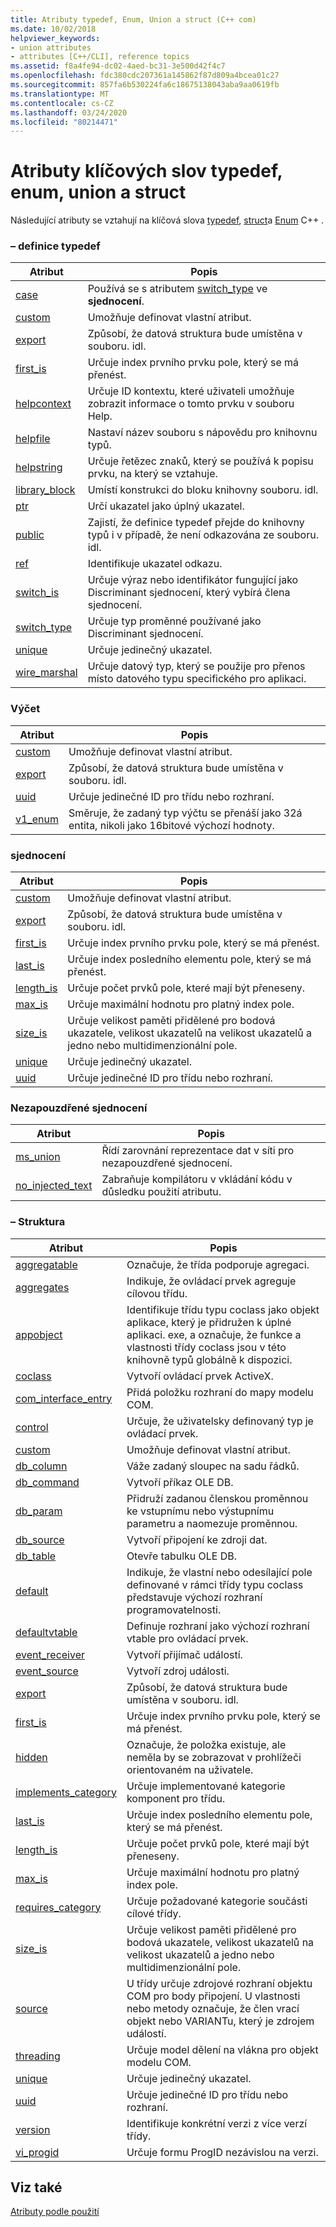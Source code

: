 ```yaml
---
title: Atributy typedef, Enum, Union a struct (C++ com)
ms.date: 10/02/2018
helpviewer_keywords:
- union attributes
- attributes [C++/CLI], reference topics
ms.assetid: f8a4fe94-dc02-4aed-bc31-3e500d42f4c7
ms.openlocfilehash: fdc380cdc207361a145862f87d809a4bcea01c27
ms.sourcegitcommit: 857fa6b530224fa6c18675138043aba9aa0619fb
ms.translationtype: MT
ms.contentlocale: cs-CZ
ms.lasthandoff: 03/24/2020
ms.locfileid: "80214471"
---
```

# <a name="typedef-enum-union-and-struct-attributes"></a>Atributy klíčových slov typedef, enum, union a struct

Následující atributy se vztahují na klíčová slova [typedef](../../cpp/aliases-and-typedefs-cpp.md), [struct](../../cpp/struct-cpp.md)a [Enum](../../cpp/enumerations-cpp.md) C++ .

### <a name="typedef"></a>– definice typedef

|Atribut|Popis|
|---------------|-----------------|
|[case](case-cpp.md)|Používá se s atributem [switch_type](switch-type.md) ve **sjednocení**.|
|[custom](custom-cpp.md)|Umožňuje definovat vlastní atribut.|
|[export](export.md)|Způsobí, že datová struktura bude umístěna v souboru. idl.|
|[first_is](first-is.md)|Určuje index prvního prvku pole, který se má přenést.|
|[helpcontext](helpcontext.md)|Určuje ID kontextu, které uživateli umožňuje zobrazit informace o tomto prvku v souboru Help.|
|[helpfile](helpfile.md)|Nastaví název souboru s nápovědu pro knihovnu typů.|
|[helpstring](helpstring.md)|Určuje řetězec znaků, který se používá k popisu prvku, na který se vztahuje.|
|[library_block](library-block.md)|Umístí konstrukci do bloku knihovny souboru. idl.|
|[ptr](ptr.md)|Určí ukazatel jako úplný ukazatel.|
|[public](public-cpp-attributes.md)|Zajistí, že definice typedef přejde do knihovny typů i v případě, že není odkazována ze souboru. idl.|
|[ref](ref-cpp.md)|Identifikuje ukazatel odkazu.|
|[switch_is](switch-is.md)|Určuje výraz nebo identifikátor fungující jako Discriminant sjednocení, který vybírá člena sjednocení.|
|[switch_type](switch-type.md)|Určuje typ proměnné používané jako Discriminant sjednocení.|
|[unique](unique-cpp.md)|Určuje jedinečný ukazatel.|
|[wire_marshal](wire-marshal.md)|Určuje datový typ, který se použije pro přenos místo datového typu specifického pro aplikaci.|

### <a name="enum"></a>Výčet

|Atribut|Popis|
|---------------|-----------------|
|[custom](custom-cpp.md)|Umožňuje definovat vlastní atribut.|
|[export](export.md)|Způsobí, že datová struktura bude umístěna v souboru. idl.|
|[uuid](uuid-cpp-attributes.md)|Určuje jedinečné ID pro třídu nebo rozhraní.|
|[v1_enum](v1-enum.md)|Směruje, že zadaný typ výčtu se přenáší jako 32á entita, nikoli jako 16bitové výchozí hodnoty.|

### <a name="union"></a>sjednocení

|Atribut|Popis|
|---------------|-----------------|
|[custom](custom-cpp.md)|Umožňuje definovat vlastní atribut.|
|[export](export.md)|Způsobí, že datová struktura bude umístěna v souboru. idl.|
|[first_is](first-is.md)|Určuje index prvního prvku pole, který se má přenést.|
|[last_is](last-is.md)|Určuje index posledního elementu pole, který se má přenést.|
|[length_is](length-is.md)|Určuje počet prvků pole, které mají být přeneseny.|
|[max_is](max-is.md)|Určuje maximální hodnotu pro platný index pole.|
|[size_is](size-is.md)|Určuje velikost paměti přidělené pro bodová ukazatele, velikost ukazatelů na velikost ukazatelů a jedno nebo multidimenzionální pole.|
|[unique](unique-cpp.md)|Určuje jedinečný ukazatel.|
|[uuid](uuid-cpp-attributes.md)|Určuje jedinečné ID pro třídu nebo rozhraní.|

### <a name="nonencapsulated-union"></a>Nezapouzdřené sjednocení

|Atribut|Popis|
|---------------|-----------------|
|[ms_union](ms-union.md)|Řídí zarovnání reprezentace dat v síti pro nezapouzdřené sjednocení.|
|[no_injected_text](no-injected-text.md)|Zabraňuje kompilátoru v vkládání kódu v důsledku použití atributu.|

### <a name="struct"></a>– Struktura

|Atribut|Popis|
|---------------|-----------------|
|[aggregatable](aggregatable.md)|Označuje, že třída podporuje agregaci.|
|[aggregates](aggregates.md)|Indikuje, že ovládací prvek agreguje cílovou třídu.|
|[appobject](appobject.md)|Identifikuje třídu typu coclass jako objekt aplikace, který je přidružen k úplné aplikaci. exe, a označuje, že funkce a vlastnosti třídy coclass jsou v této knihovně typů globálně k dispozici.|
|[coclass](coclass.md)|Vytvoří ovládací prvek ActiveX.|
|[com_interface_entry](com-interface-entry-cpp.md)|Přidá položku rozhraní do mapy modelu COM.|
|[control](control.md)|Určuje, že uživatelsky definovaný typ je ovládací prvek.|
|[custom](custom-cpp.md)|Umožňuje definovat vlastní atribut.|
|[db_column](db-column.md)|Váže zadaný sloupec na sadu řádků.|
|[db_command](db-command.md)|Vytvoří příkaz OLE DB.|
|[db_param](db-param.md)|Přidruží zadanou členskou proměnnou ke vstupnímu nebo výstupnímu parametru a naomezuje proměnnou.|
|[db_source](db-source.md)|Vytvoří připojení ke zdroji dat.|
|[db_table](db-table.md)|Otevře tabulku OLE DB.|
|[default](default-cpp.md)|Indikuje, že vlastní nebo odesílající pole definované v rámci třídy typu coclass představuje výchozí rozhraní programovatelnosti.|
|[defaultvtable](defaultvtable.md)|Definuje rozhraní jako výchozí rozhraní vtable pro ovládací prvek.|
|[event_receiver](event-receiver.md)|Vytvoří přijímač událostí.|
|[event_source](event-source.md)|Vytvoří zdroj události.|
|[export](export.md)|Způsobí, že datová struktura bude umístěna v souboru. idl.|
|[first_is](first-is.md)|Určuje index prvního prvku pole, který se má přenést.|
|[hidden](hidden.md)|Označuje, že položka existuje, ale neměla by se zobrazovat v prohlížeči orientovaném na uživatele.|
|[implements_category](implements-category.md)|Určuje implementované kategorie komponent pro třídu.|
|[last_is](last-is.md)|Určuje index posledního elementu pole, který se má přenést.|
|[length_is](length-is.md)|Určuje počet prvků pole, které mají být přeneseny.|
|[max_is](max-is.md)|Určuje maximální hodnotu pro platný index pole.|
|[requires_category](requires-category.md)|Určuje požadované kategorie součásti cílové třídy.|
|[size_is](size-is.md)|Určuje velikost paměti přidělené pro bodová ukazatele, velikost ukazatelů na velikost ukazatelů a jedno nebo multidimenzionální pole.|
|[source](source-cpp.md)|U třídy určuje zdrojové rozhraní objektu COM pro body připojení. U vlastnosti nebo metody označuje, že člen vrací objekt nebo VARIANTu, který je zdrojem událostí.|
|[threading](threading-cpp.md)|Určuje model dělení na vlákna pro objekt modelu COM.|
|[unique](unique-cpp.md)|Určuje jedinečný ukazatel.|
|[uuid](uuid-cpp-attributes.md)|Určuje jedinečné ID pro třídu nebo rozhraní.|
|[version](version-cpp.md)|Identifikuje konkrétní verzi z více verzí třídy.|
|[vi_progid](vi-progid.md)|Určuje formu ProgID nezávislou na verzi.|

## <a name="see-also"></a>Viz také

[Atributy podle použití](attributes-by-usage.md)
